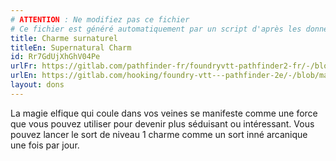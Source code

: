 ```yaml
---
# ATTENTION : Ne modifiez pas ce fichier
# Ce fichier est généré automatiquement par un script d'après les données du module Foundry VTT officiel et de sa traduction
title: Charme surnaturel
titleEn: Supernatural Charm
id: Rr7GdUjXhGhV04Pe
urlFr: https://gitlab.com/pathfinder-fr/foundryvtt-pathfinder2-fr/-/blob/master/data/feats/Rr7GdUjXhGhV04Pe.htm
urlEn: https://gitlab.com/hooking/foundry-vtt---pathfinder-2e/-/blob/master/packs/data/feats.db/supernatural-charm.json
layout: dons
---
```

La magie elfique qui coule dans vos veines se manifeste comme une force que vous pouvez utiliser pour devenir plus séduisant ou intéressant. Vous pouvez lancer le sort de niveau 1 charme comme un sort inné arcanique une fois par jour.
